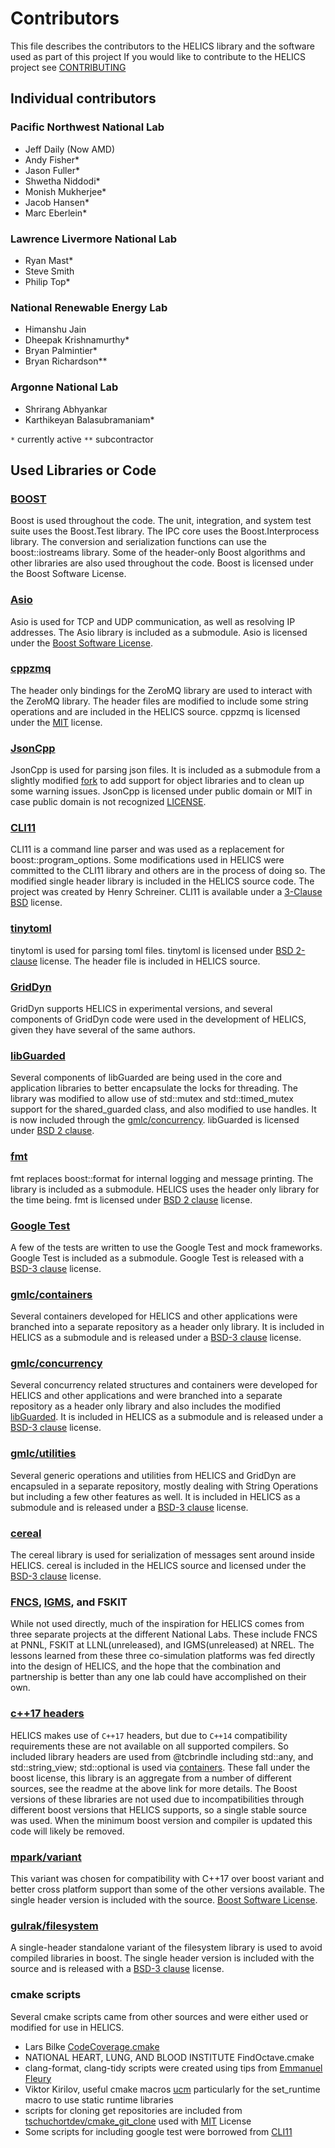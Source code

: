 # Contributors
This file describes the contributors to the HELICS library and the software used as part of this project
If you would like to contribute to the HELICS project see [CONTRIBUTING](CONTRIBUTING.md)
## Individual contributors
### Pacific Northwest National Lab
-   Jeff Daily (Now AMD)
-   Andy Fisher*
-   Jason Fuller*
-   Shwetha Niddodi*
-   Monish Mukherjee*
-   Jacob Hansen*
-   Marc Eberlein*

### Lawrence Livermore National Lab
-   Ryan Mast*
-   Steve Smith
-   Philip Top*

### National Renewable Energy Lab
-   Himanshu Jain
-   Dheepak Krishnamurthy*
-   Bryan Palmintier*
-   Bryan Richardson**

### Argonne National Lab
-   Shrirang Abhyankar
-   Karthikeyan Balasubramaniam*

`*` currently active
`**` subcontractor

## Used Libraries or Code

### [BOOST](https://www.boost.org)
  Boost is used throughout the code. The unit, integration, and system test suite uses the Boost.Test library. The IPC core uses the Boost.Interprocess library. The conversion and serialization functions can use the boost::iostreams library.  Some of the header-only Boost algorithms and other libraries are also used throughout the code. Boost is licensed under the Boost Software License.

### [Asio](https://think-async.com/Asio)
  Asio is used for TCP and UDP communication, as well as resolving IP addresses. The Asio library is included as a submodule. Asio is licensed under the [Boost Software License](https://github.com/chriskohlhoff/asio/blob/master/asio/LICENSE_1_0.txt).

### [cppzmq](https://github.com/zeromq/cppzmq)
  The header only bindings for the ZeroMQ library are used to interact with the ZeroMQ library. The header files are modified to include some string operations and are included in the HELICS source. cppzmq is licensed under the [MIT](https://github.com/zeromq/cppzmq/blob/master/LICENSE) license.

### [JsonCpp](https://github.com/open-source-parsers/jsoncpp)
  JsonCpp is used for parsing json files. It is included as a submodule from a slightly modified [fork](https://github.com/phlptp/jsoncpp.git) to add support for object libraries and to clean up some warning issues. JsonCpp is licensed under public domain or MIT in case public domain is not recognized [LICENSE](https://github.com/open-source-parsers/jsoncpp/blob/master/LICENSE).

### [CLI11](https://github.com/CLIUtils/CLI11)
CLI11 is a command line parser and was used as a replacement for boost::program_options. Some modifications used in HELICS were committed to the CLI11 library and others are in the process of doing so. The modified single header library is included in the HELICS source code. The project was created by Henry Schreiner. CLI11 is available under a [3-Clause BSD](https://github.com/CLIUtils/CLI11/blob/master/LICENSE) license.

### [tinytoml](https://github.com/mayah/tinytoml)
  tinytoml is used for parsing toml files.  tinytoml is licensed under [BSD 2-clause](https://github.com/mayah/tinytoml/blob/master/LICENSE) license. The header file is included in HELICS source.

### [GridDyn](https://github.com/LLNL/GridDyn)
GridDyn supports HELICS in experimental versions, and several components of GridDyn code were used in the development of HELICS, given they have several of the same authors.  

### [libGuarded](https://github.com/copperspice/libguarded)
Several components of libGuarded are being used in the core and application libraries to better encapsulate the locks for threading. The library was modified to allow use of std::mutex and std::timed_mutex support for the shared_guarded class, and also modified to use handles. It is now included through the [gmlc/concurrency](https://github.com/GMLC-TDC/concurrency). libGuarded is licensed under [BSD 2 clause](https://github.com/copperspice/libguarded/blob/master/LICENSE).

### [fmt](http://fmtlib.net/latest/index.html)
fmt replaces boost::format for internal logging and message printing. The library is included as a submodule.  HELICS uses the header only library for the time being. fmt is licensed under [BSD 2 clause](https://github.com/fmtlib/fmt/blob/master/LICENSE.rst) license.

### [Google Test](https://github.com/google/googletest)  
  A few of the tests are written to use the Google Test and mock frameworks. Google Test is included as a submodule. Google Test is released with a [BSD-3 clause](https://github.com/google/googletest/blob/master/LICENSE) license.

### [gmlc/containers](https://github.com/GMLC-TDC/containers)  
Several containers developed for HELICS and other applications were branched into a separate repository as a header only library. It is included in HELICS as a submodule and is released under a [BSD-3 clause](https://github.com/GMLC-TDC/containers/blob/master/LICENSE) license.

### [gmlc/concurrency](https://github.com/GMLC-TDC/concurrency)  
Several concurrency related structures and containers were developed for HELICS and other applications and were branched into a separate repository as a header only library and also includes the modified [libGuarded](https://github.com/copperspice/libguarded). It is included in HELICS as a submodule and is released under a [BSD-3 clause](https://github.com/GMLC-TDC/concurrency/blob/master/LICENSE) license.

### [gmlc/utilities](https://github.com/GMLC-TDC/utilities)  
Several generic operations and utilities from HELICS and GridDyn are encapsuled in a separate repository, mostly dealing with String Operations but including a few other features as well.  It is included in HELICS as a submodule and is released under a [BSD-3 clause](https://github.com/GMLC-TDC/utilities/blob/master/LICENSE) license.

### [cereal](https://github.com/USCiLab/cereal)
The cereal library is used for serialization of messages sent around inside HELICS. cereal is included in the HELICS source and licensed under the [BSD-3 clause](https://github.com/USCiLab/cereal/blob/master/LICENSE) license.

### [FNCS](https://github.com/FNCS/fncs), [IGMS](https://www.nrel.gov/docs/fy16osti/65552.pdf), and FSKIT
While not used directly, much of the inspiration for HELICS comes from three separate projects at the different National Labs. These include FNCS at PNNL, FSKIT at LLNL(unreleased), and IGMS(unreleased) at NREL. The lessons learned from these three co-simulation platforms was fed directly into the design of HELICS, and the hope that the combination and partnership is better than any one lab could have accomplished on their own.

### [c++17 headers](https://github.com/tcbrindle/cpp17_headers)
HELICS makes use of `C++17` headers, but due to `C++14` compatibility requirements these are not available on all supported compilers.  So included library headers are used from @tcbrindle including std::any, and std::string_view; std::optional is used via [containers](https://github.com/GMLC-TDC/containers). These fall under the boost license, this library is an aggregate from a number of different sources, see the readme at the above link for more details. The Boost versions of these libraries are not used due to incompatibilities through different boost versions that HELICS supports, so a single stable source was used. When the minimum boost version and compiler is updated this code will likely be removed.

### [mpark/variant](https://github.com/mpark/variant)
This variant was chosen for compatibility with C++17 over boost variant and better cross platform support than some of the other versions available. The single header version is included with the source. [Boost Software License](https://github.com/mpark/variant/blob/master/LICENSE.md).

### [gulrak/filesystem](https://github.com/mpark/variant)
A single-header standalone variant of the filesystem library is used to avoid compiled libraries in boost. The single header version is included with the source and is released with a [BSD-3 clause](https://github.com/gulrak/filesystem/blob/master/LICENSE) license.

### cmake scripts
Several cmake scripts came from other sources and were either used or modified for use in HELICS.
-   Lars Bilke [CodeCoverage.cmake](https://github.com/bilke/cmake-modules/blob/master/CodeCoverage.cmake)
-   NATIONAL HEART, LUNG, AND BLOOD INSTITUTE  FindOctave.cmake
-   clang-format, clang-tidy scripts were created using tips from [Emmanuel Fleury](http://www.labri.fr/perso/fleury/posts/programming/using-clang-tidy-and-clang-format.html)
-   Viktor Kirilov, useful cmake macros [ucm](https://github.com/onqtam/ucm)  particularly for the set_runtime macro to use static runtime libraries
-   scripts for cloning get repositories are included from [tschuchortdev/cmake_git_clone](https://github.com/tschuchortdev/cmake_git_clone) used with [MIT](https://github.com/tschuchortdev/cmake_git_clone/blob/master/LICENSE.TXT) License
-   Some scripts for including google test were borrowed from [CLI11](https://github.com/CLIUtils/CLI11)
